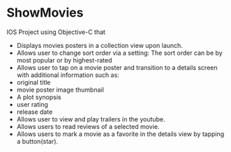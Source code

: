 # ShowMovies
IOS Project using Objective-C that
* Displays movies posters in a collection view upon launch.
* Allows user to change sort order via a setting:
  The sort order can be by most popular or by highest-rated
* Allows user to tap on a movie poster and transition to a details screen with
additional information such as:
* original title
* movie poster image thumbnail
* A plot synopsis
* user rating
* release date
* Allows user to view and play trailers in the youtube.
* Allows users to read reviews of a selected movie.
* Allows users to mark a movie as a favorite in the details view by
tapping a button(star).
